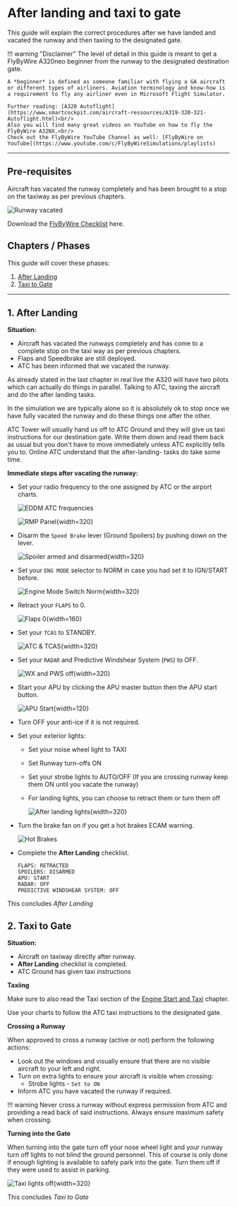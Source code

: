 # After landing and taxi to gate

This guide will explain the correct procedures after we have landed and vacated the runway and then taxiing to the designated gate.

!!! warning "Disclaimer"
    The level of detail in this guide is meant to get a FlyByWire A320neo beginner from the runway to the designated destination gate.

    A *beginner* is defined as someone familiar with flying a GA aircraft or different types of airliners. Aviation terminology and know-how is a requirement to fly any airliner even in Microsoft Flight Simulator.

    Further reading: [A320 Autoflight](https://www.smartcockpit.com/aircraft-ressources/A319-320-321-Autoflight.html)<br/>
    Also you will find many great videos on YouTube on how to fly the FlyByWire A32NX.<br/>
    Check out the FlyByWire YouTube Channel as well: [FlyByWire on YouTube](https://www.youtube.com/c/FlyByWireSimulations/playlists)

---

## Pre-requisites

Aircraft has vacated the runway completely and has been brought to a stop on the taxiway as per previous chapters.

![Runway vacated](../assets/beginner-guide/after-landing/Runway_vacated.png "Runway vacated")

Download the [FlyByWire Checklist](../assets/FBW_A32NX_CHECKLIST.pdf) here.

## Chapters / Phases

This guide will cover these phases:

1. [After Landing](#1-after-landing)
2. [Taxi to Gate](#2-taxi-to-gate)

---

## 1. After Landing

**Situation:**

- Aircraft has vacated the runways completely and has come to a complete stop on the taxi way as per previous chapters.
- Flaps and Speedbrake are still deployed.
- ATC has been informed that we vacated the runway.

As already stated in the last chapter in real live the A320 will have two pilots which can actually do things in parallel. Talking to ATC, taxing the aircraft and do the after landing tasks.

In the simulation we are typically alone so it is absolutely ok to stop once we have fully vacated the runway and do these things one after the other.

ATC Tower will usually hand us off to ATC Ground and they will give us taxi instructions for our destination gate. Write them down and read them back as usual but you don't have to move immediately unless ATC explicitly tells you to. Online ATC understand that the after-landing- tasks do take some time.

**Immediate steps after vacating the runway:**

- Set your radio frequency to the one assigned by ATC or the airport charts.

    ![EDDM ATC frequencies](../assets/beginner-guide/after-landing/EDDM-frequency-chart.png "EDDM ATC frequencies")

    ![RMP Panel](../assets/beginner-guide/after-landing/RMP-Panel.png "RMP Panel"){width=320}

- Disarm the `Speed Brake` lever (Ground Spoilers) by pushing down on the lever.

    ![Spoiler armed and disarmed](../assets/beginner-guide/after-landing/Spoiler.png "Spoiler armed and disarmed"){width=320}

- Set your `ENG MODE` selector to NORM in case you had set it to IGN/START before.

    ![Engine Mode Switch Norm](../assets/beginner-guide/after-landing/Engine-Mode-Switch-Norm.png "Engine Mode Switch Norm"){width=320}

- Retract your `FLAPS` to 0.

    ![Flaps 0](../assets/beginner-guide/after-landing/Flaps-0.png "Flaps 0"){width=160}

- Set your `TCAS` to STANDBY.

    ![ATC & TCAS](../assets/beginner-guide/after-landing/ATC-TCAS-Panel.png "ATC & TCAS"){width=320}

- Set your `RADAR` and Predictive Windshear System (`PWS`) to OFF.

    ![WX and PWS off](../assets/beginner-guide/after-landing/WX-PWS-off.png "WX and PWS off"){width=320}

- Start your APU by clicking the APU master button then the APU start button.

    ![APU Start](../assets/beginner-guide/after-landing/APU-Start.png "APU Start"){width=120}

- Turn OFF your anti-ice if it is not required.

- Set your exterior lights:
    - Set your noise wheel light to TAXI
    - Set Runway turn-offs ON
    - Set your strobe lights to AUTO/OFF (If you are crossing runway keep them ON until you vacate the runway)
    - For landing lights, you can choose to retract them or turn them off

        ![After landing lights](../assets/beginner-guide/after-landing/Taxi-light-on.png "After landing lights"){width=320}

- Turn the brake fan on if you get a hot brakes ECAM warning.

    ![Hot Brakes](../assets/beginner-guide/after-landing/lgLayer-1.png)

- Complete the **After Landing** checklist.
    ```
    FLAPS: RETRACTED
    SPOILERS: DISARMED
    APU: START
    RADAR: OFF
    PREDICTIVE WINDSHEAR SYSTEM: OFF        
    ```

This concludes *After Landing*

## 2. Taxi to Gate

**Situation:**

- Aircraft on taxiway directly after runway.
- **After Landing** checklist is completed.
- ATC Ground has given taxi instructions

**Taxiing**

Make sure to also read the Taxi section of the [Engine Start and Taxi](/engine-start-taxi/#taxi) chapter.

Use your charts to follow the ATC taxi instructions to the designated gate.

**Crossing a Runway**

When approved to cross a runway (active or not) perform the following actions:

- Look out the windows and visually ensure that there are no visible aircraft to your left and right.
- Turn on extra lights to ensure your aircraft is visible when crossing:
    - Strobe lights - `Set to ON`
- Inform ATC you have vacated the runway if required.

!!! warning
    Never cross a runway without express permission from ATC and providing a read back of said instructions. Always ensure maximum safety when crossing.

**Turning into the Gate**

 When turning into the gate turn off your nose wheel light and your runway turn off lights to not blind the ground personnel. This of course is only done if enough lighting is available to safely park into the gate. Turn them off if they were used to assist in parking.

![Taxi lights off](../assets/beginner-guide/after-landing/Lights_Taxi_off.png "Lights_Taxi_off.png"){width=320}

This concludes *Taxi to Gate*



